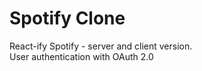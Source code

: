 # Spotify Clone
 React-ify Spotify - server and client version.
 <br> User authentication with OAuth 2.0
